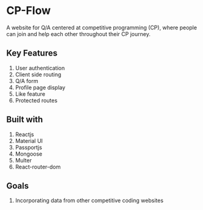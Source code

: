 # CP-Flow

A website for Q/A centered at competitive programming (CP), where people can join and help each other throughout their CP journey.

## Key Features

1. User authentication
2. Client side routing
3. Q/A form
4. Profile page display
5. Like feature
6. Protected routes

## Built with 

1. Reactjs
2. Material UI
3. Passportjs
4. Mongoose
5. Multer
6. React-router-dom

## Goals

1. Incorporating data from other competitive coding websites 
